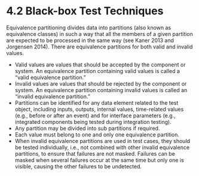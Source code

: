 # 4.2 Black-box Test Techniques

Equivalence partitioning divides data into partitions \(also known as equivalence classes\) in such a way that all the members of a given partition are expected to be processed in the same way \(see Kaner 2013 and Jorgensen 2014\). There are equivalence partitions for both valid and invalid values.

* Valid values are values that should be accepted by the component or system. An equivalence partition containing valid values is called a “valid equivalence partition.” 
* Invalid values are values that should be rejected by the component or system. An equivalence partition containing invalid values is called an “invalid equivalence partition.” 
* Partitions can be identified for any data element related to the test object, including inputs, outputs, internal values, time-related values \(e.g., before or after an event\) and for interface parameters \(e.g., integrated components being tested during integration testing\). 
* Any partition may be divided into sub partitions if required. 
* Each value must belong to one and only one equivalence partition. 
* When invalid equivalence partitions are used in test cases, they should be tested individually, i.e., not combined with other invalid equivalence partitions, to ensure that failures are not masked. Failures can be masked when several failures occur at the same time but only one is visible, causing the other failures to be undetected.

